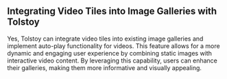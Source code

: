## Integrating Video Tiles into Image Galleries with Tolstoy

Yes, Tolstoy can integrate video tiles into existing image galleries and implement auto-play functionality for videos. This feature allows for a more dynamic and engaging user experience by combining static images with interactive video content. By leveraging this capability, users can enhance their galleries, making them more informative and visually appealing.